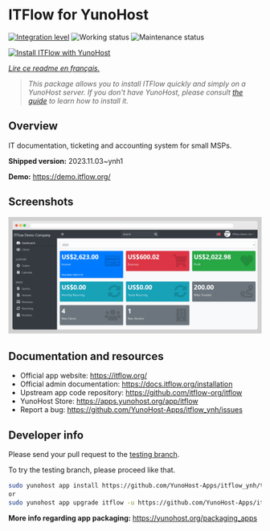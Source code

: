 <!--
N.B.: This README was automatically generated by https://github.com/YunoHost/apps/tree/master/tools/README-generator
It shall NOT be edited by hand.
-->

# ITFlow for YunoHost

[![Integration level](https://dash.yunohost.org/integration/itflow.svg)](https://dash.yunohost.org/appci/app/itflow) ![Working status](https://ci-apps.yunohost.org/ci/badges/itflow.status.svg) ![Maintenance status](https://ci-apps.yunohost.org/ci/badges/itflow.maintain.svg)

[![Install ITFlow with YunoHost](https://install-app.yunohost.org/install-with-yunohost.svg)](https://install-app.yunohost.org/?app=itflow)

*[Lire ce readme en français.](./README_fr.md)*

> *This package allows you to install ITFlow quickly and simply on a YunoHost server.
If you don't have YunoHost, please consult [the guide](https://yunohost.org/#/install) to learn how to install it.*

## Overview

IT documentation, ticketing and accounting system for small MSPs.

**Shipped version:** 2023.11.03~ynh1

**Demo:** https://demo.itflow.org/

## Screenshots

![Screenshot of ITFlow](./doc/screenshots/readme.gif)

## Documentation and resources

* Official app website: <https://itflow.org/>
* Official admin documentation: <https://docs.itflow.org/installation>
* Upstream app code repository: <https://github.com/itflow-org/itflow>
* YunoHost Store: <https://apps.yunohost.org/app/itflow>
* Report a bug: <https://github.com/YunoHost-Apps/itflow_ynh/issues>

## Developer info

Please send your pull request to the [testing branch](https://github.com/YunoHost-Apps/itflow_ynh/tree/testing).

To try the testing branch, please proceed like that.

``` bash
sudo yunohost app install https://github.com/YunoHost-Apps/itflow_ynh/tree/testing --debug
or
sudo yunohost app upgrade itflow -u https://github.com/YunoHost-Apps/itflow_ynh/tree/testing --debug
```

**More info regarding app packaging:** <https://yunohost.org/packaging_apps>
